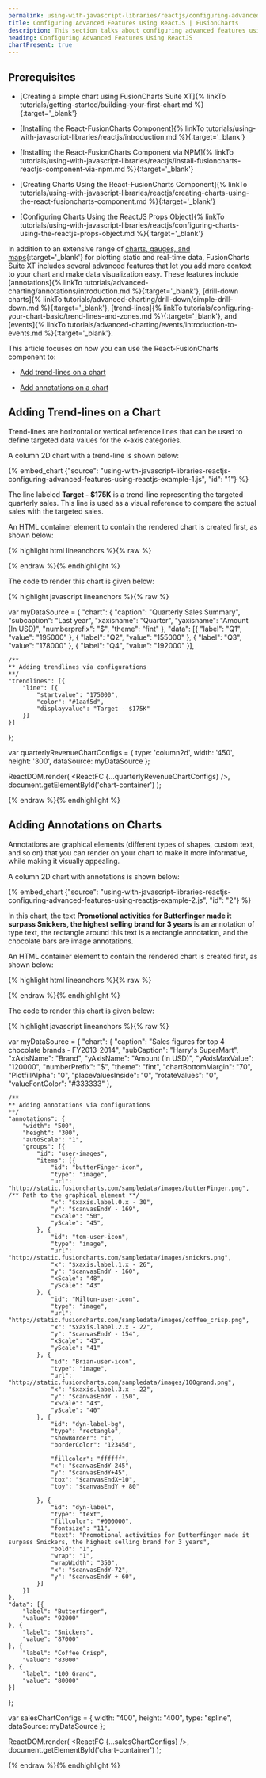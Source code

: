 ```yaml
---
permalink: using-with-javascript-libraries/reactjs/configuring-advanced-features-using-reactjs.html
title: Configuring Advanced Features Using ReactJS | FusionCharts
description: This section talks about configuring advanced features using ReactJS. These features include annotations, drill-down charts, trend-lines, events, etc
heading: Configuring Advanced Features Using ReactJS
chartPresent: true
---
```


## Prerequisites

* [Creating a simple chart using FusionCharts Suite XT]{% linkTo tutorials/getting-started/building-your-first-chart.md %}{:target='_blank'}

* [Installing the React-FusionCharts Component]{% linkTo tutorials/using-with-javascript-libraries/reactjs/introduction.md %}{:target='_blank'}

* [Installing the React-FusionCharts Component via NPM]{% linkTo tutorials/using-with-javascript-libraries/reactjs/install-fusioncharts-reactjs-component-via-npm.md %}{:target='_blank'}

* [Creating Charts Using the React-FusionCharts Component]{% linkTo tutorials/using-with-javascript-libraries/reactjs/creating-charts-using-the-react-fusioncharts-component.md %}{:target='_blank'}

* [Configuring Charts Using the ReactJS Props Object]{% linkTo tutorials/using-with-javascript-libraries/reactjs/configuring-charts-using-the-reactjs-props-object.md %}{:target='_blank'}

In addition to an extensive range of [charts, gauges, and maps](http://www.fusioncharts.com/charts/){:target='_blank'} for plotting static and real-time data, FusionCharts Suite XT includes several advanced features that let you add more context to your chart and make data visualization easy. These features include [annotations]{% linkTo tutorials/advanced-charting/annotations/introduction.md %}{:target='_blank'}, [drill-down charts]{% linkTo tutorials/advanced-charting/drill-down/simple-drill-down.md %}{:target='_blank'}, [trend-lines]{% linkTo tutorials/configuring-your-chart-basic/trend-lines-and-zones.md %}{:target='_blank'}, and [events]{% linkTo tutorials/advanced-charting/events/introduction-to-events.md %}{:target='_blank'}.

This article focuses on how you can use the React-FusionCharts component to: 

* <a href="{{ site.baseurl }}using-with-javascript-libraries/reactjs/configuring-advanced-features-using-reactjs.html#adding-trend-lines-on-a-chart">Add trend-lines on a chart</a>

* <a href="{{ site.baseurl }}using-with-javascript-libraries/reactjs/configuring-advanced-features-using-reactjs.html#adding-annotations-on-charts">Add annotations on a chart</a>

## Adding Trend-lines on a Chart

Trend-lines are horizontal or vertical reference lines that can be used to define targeted data values for the x-axis categories.

A column 2D chart with a trend-line is shown below:

{% embed_chart {"source": "using-with-javascript-libraries-reactjs-configuring-advanced-features-using-reactjs-example-1.js", "id": "1"} %}

The line labeled __Target - $175K__ is a trend-line representing the targeted quarterly sales. This line is used as a visual reference to compare the actual sales with the targeted sales.

An HTML container element to contain the rendered chart is created first, as shown below:

{% highlight html lineanchors %}{% raw %}

<div id="chart-container"></div>

{% endraw %}{% endhighlight %}

The code to render this chart is given below:

{% highlight javascript lineanchors %}{% raw %}

var myDataSource = {
    "chart": {
        "caption": "Quarterly Sales Summary",
        "subcaption": "Last year",
        "xaxisname": "Quarter",
        "yaxisname": "Amount (In USD)",
        "numberprefix": "$",
        "theme": "fint"
    },
    "data": [{
        "label": "Q1",
        "value": "195000"
    }, {
        "label": "Q2",
        "value": "155000"
    }, {
        "label": "Q3",
        "value": "178000"
    }, {
        "label": "Q4",
        "value": "192000"
    }],

    /**
    ** Adding trendlines via configurations
    **/
    "trendlines": [{
        "line": [{
            "startvalue": "175000",
            "color": "#1aaf5d",
            "displayvalue": "Target - $175K"
        }]
    }]
};

var quarterlyRevenueChartConfigs = {
    type: 'column2d',
    width: '450',
    height: '300',
    dataSource: myDataSource
};

ReactDOM.render(
    <ReactFC {...quarterlyRevenueChartConfigs} />,
    document.getElementById('chart-container')
);

{% endraw %}{% endhighlight %}

## Adding Annotations on Charts

Annotations are graphical elements (different types of shapes, custom text, and so on) that you can render on your chart to make it more informative, while making it visually appealing.

A column 2D chart with annotations is shown below:

{% embed_chart {"source": "using-with-javascript-libraries-reactjs-configuring-advanced-features-using-reactjs-example-2.js", "id": "2"} %}

In this chart, the text __Promotional activities for Butterfinger made it surpass Snickers, the highest selling brand for 3 years__ is an annotation of type text, the rectangle around this text is a rectangle annotation, and the chocolate bars are image annotations.

An HTML container element to contain the rendered chart is created first, as shown below:

{% highlight html lineanchors %}{% raw %}

<div id="chart-container"></div>

{% endraw %}{% endhighlight %}

The code to render this chart is given below:

{% highlight javascript lineanchors %}{% raw %}

var myDataSource = {
    "chart": {
        "caption": "Sales figures for top 4 chocolate brands - FY2013-2014",
        "subCaption": "Harry's SuperMart",
        "xAxisName": "Brand",
        "yAxisName": "Amount (In USD)",
        "yAxisMaxValue": "120000",
        "numberPrefix": "$",
        "theme": "fint",
        "chartBottomMargin": "70",
        "PlotfillAlpha": "0",
        "placeValuesInside": "0",
        "rotateValues": "0",
        "valueFontColor": "#333333"
    },

    /**
    ** Adding annotations via configurations
    **/
    "annotations": {
        "width": "500",
        "height": "300",
        "autoScale": "1",
        "groups": [{
            "id": "user-images",
            "items": [{
                "id": "butterFinger-icon",
                "type": "image",
                "url": "http://static.fusioncharts.com/sampledata/images/butterFinger.png", /** Path to the graphical element **/
                "x": "$xaxis.label.0.x - 30",
                "y": "$canvasEndY - 169",
                "xScale": "50",
                "yScale": "45",
            }, {
                "id": "tom-user-icon",
                "type": "image",
                "url": "http://static.fusioncharts.com/sampledata/images/snickrs.png",
                "x": "$xaxis.label.1.x - 26",
                "y": "$canvasEndY - 160",
                "xScale": "48",
                "yScale": "43"
            }, {
                "id": "Milton-user-icon",
                "type": "image",
                "url": "http://static.fusioncharts.com/sampledata/images/coffee_crisp.png",
                "x": "$xaxis.label.2.x - 22",
                "y": "$canvasEndY - 154",
                "xScale": "43",
                "yScale": "41"
            }, {
                "id": "Brian-user-icon",
                "type": "image",
                "url": "http://static.fusioncharts.com/sampledata/images/100grand.png",
                "x": "$xaxis.label.3.x - 22",
                "y": "$canvasEndY - 150",
                "xScale": "43",
                "yScale": "40"
            }, {
                "id": "dyn-label-bg",
                "type": "rectangle",
                "showBorder": "1",
                "borderColor": "12345d",

                "fillcolor": "ffffff",
                "x": "$canvasEndY-245",
                "y": "$canvasEndY+45",
                "tox": "$canvasEndX+10",
                "toy": "$canvasEndY + 80"

            }, {
                "id": "dyn-label",
                "type": "text",
                "fillcolor": "#000000",
                "fontsize": "11",
                "text": "Promotional activities for Butterfinger made it surpass Snickers, the highest selling brand for 3 years",
                "bold": "1",
                "wrap": "1",
                "wrapWidth": "350",
                "x": "$canvasEndY-72",
                "y": "$canvasEndY + 60",
            }]
        }]
    },
    "data": [{
        "label": "Butterfinger",
        "value": "92000"
    }, {
        "label": "Snickers",
        "value": "87000"
    }, {
        "label": "Coffee Crisp",
        "value": "83000"
    }, {
        "label": "100 Grand",
        "value": "80000"
    }]
};

var salesChartConfigs = {
    width: "400",
    height: "400",
    type: "spline",
    dataSource: myDataSource
};

ReactDOM.render(
    <ReactFC {...salesChartConfigs} />,
    document.getElementById('chart-container')
);

{% endraw %}{% endhighlight %}

